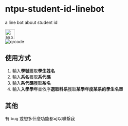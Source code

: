 # ntpu-student-id-linebot

a line bot about student id  

<a href="https://lin.ee/QiMmPBv"><img src="https://scdn.line-apps.com/n/line_add_friends/btn/zh-Hant.png" alt="加入好友" height="32" border="0"></a>
<br>
![qrcode](https://qr-official.line.me/sid/M/148wrcch.png)

## 使用方式

1. 輸入**學號**獲取**學生姓名**
2. 輸入**系名**獲取**系代碼**
3. 輸入**系代碼**獲取**系名**
4. 輸入**入學學年**並依序**選取科系**獲取**某學年度某系的學生名單**

## 其他
有 bug 或想多什麼功能都可以聯繫我
